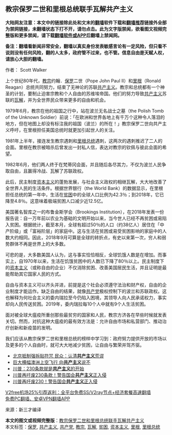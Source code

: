  <h2>教宗保罗二世和里根总统联手瓦解共产主义</h2> <p class="notice"><b>大陆网友注意：本文中的链接除此处和文末的<a href="https://github.com/bannedbook/fanqiang" >翻墙</a>软件下载和<a href="https://github.com/killgcd/justmysocks/blob/master/README.md">翻墙推荐</a>链接外全部为禁网链接，未翻墙状态下打不开，请勿点击。此为文字版禁闻，欲看图文视频完整版和更多禁闻，请下载<a href="https://github.com/bannedbook/fanqiang">翻墙软件或APP</a>后翻墙上禁闻网。</p><p>备注：翻墙看新闻非常安全，翻墙以真实身份发表敏感言论有一定风险，但只看不说则没有任何风险，翻的人太多，政府管不过来，也不管。信息自由是天赋人权，请放心大胆的翻墙。</b></p>  <div class="entry"> <p>作者： Scott Walker</p> <p>上个世纪80年代，<a href="https://www.bannedbook.org/bnews/tag/%e6%95%99%e5%ae%97/" class="st_tag internal_tag" rel="tag" title="标签 教宗 下的日志">教宗</a>约翰．<a href="https://www.bannedbook.org/bnews/tag/%e4%bf%9d%e7%bd%97/" class="st_tag internal_tag" rel="tag" title="标签 保罗 下的日志">保罗</a>二世（Pope John Paul II）和<a href="https://www.bannedbook.org/bnews/tag/%E9%87%8C%E6%A0%B9/" class="st_tag internal_tag" rel="tag" title="标签 里根 下的日志">里根</a>（Ronald Reagan）总统共同努力，结束了无神论的苏联<span class='wp_keywordlink'><a href="https://www.bannedbook.org/forum2/topic6177.html" title="《共产主义的终极目的》" target="_blank">共产主义</a></span>。教宗和总统都有一个神圣的计划，要制止迫害宗教和个人自由的苏维埃帝国。他们的努力导致<a href="https://www.bannedbook.org/bnews/tag/%e5%85%b1%e4%ba%a7%e4%b8%bb%e4%b9%89/" class="st_tag internal_tag" rel="tag" title="标签 共产主义 下的日志">共产主义</a>苏联的<a href="https://www.bannedbook.org/bnews/tag/%E7%93%A6%E8%A7%A3/" class="st_tag internal_tag" rel="tag" title="标签 瓦解 下的日志">瓦解</a>，并为全世界民众带来更多的自由和机会。</p> <p>1979年6月，教宗在他的祖国之行中，站在波兰无名战士之墓（the Polish Tomb of the Unknown Soldier）前说：「在欧洲和世界各地上有千万个这种令人落泪的地方，但在地图上却没有标注我的祖国（波兰）的所在！」教宗保罗二世向共产主义呼吁，在里根担任美国总统时就更加引起世人的关注。</p> <p>1981年上半年，接连发生教宗遇刺和<a href="https://www.bannedbook.org/bnews/tag/%e9%87%8c%e6%a0%b9%e6%80%bb%e7%bb%9f/" class="st_tag internal_tag" rel="tag" title="标签 里根总统 下的日志">里根总统</a>遇刺，这两次的遇刺推迟了二人的会面。里根在教宗被暗杀后曾发出一封私人信，表达对教宗的钦佩与彼此会面的希望。</p>  <p>1982年6月，他们两人终于在梵蒂冈会面，并且随后各尽其力，不仅为波兰人民争取自由，且赢得冷战、瓦解了苏联政权。</p> <p>此后，民主制度<span class='wp_keywordlink'><a href="https://www.bannedbook.org/forum2/topic920.html" title="资本主义与自由" target="_blank">资本主义</a></span>的蓬勃发展，与社会主义政权的相继瓦解，大大地改善了全世界人民的生活条件。根据世界银行（the World Bank）的数据显示，在里根担任总统的第一年中，生活在<a href="https://www.bannedbook.org/bnews/tag/%E8%B4%AB%E5%9B%B0/" class="st_tag internal_tag" rel="tag" title="标签 贫困 下的日志">贫困</a>中的全球人口比例为42.3％；到2018年，它已降至4.8％。这意味着极端贫困人口减少近12.5亿。</p> <p>美国著名智库之一的布鲁金斯学会（Brookings Institution），在2018年发表一份报告说：自一万年前以农业为基础的文明开始以来，当今世人已经不再贫困或易陷入贫困。根据统计，截至本月，全球有超过50％的人口（约38亿人）居住在「中产阶级」或「富裕阶层」的家庭中。这与生活在贫困或易受贫困影响的家庭中的人数大约相同。因此，2018年9月可算是全球的转折点，有史以来第一次，穷人和弱势群体不再是世界上的大多数。</p> <p>可悲的是，大多数美国人认为，这与事实恰恰相反，全球饥饿人数是在增加。而事实上，自1970年以来，生活在饥饿贫困中的人数已下降了80％以上。民主制度下的<a href="https://www.bannedbook.org/bnews/tag/%e8%b5%84%e6%9c%ac%e4%b8%bb%e4%b9%89/" class="st_tag internal_tag" rel="tag" title="标签 资本主义 下的日志">资本主义</a>（或称自由的企业）不仅消除贫困、改善美国居民生活，并且证明是最能帮助其它国家人民的方式。</p>  <p>自由与资本主义可以齐头并进，前提是这个社会必须遵守法治和财产权，自由的企业制度才能运作。缺乏自由的结果，就像<a href="https://www.bannedbook.org/bnews/tag/%e5%85%b1%e4%ba%a7%e5%85%9a/" class="st_tag internal_tag" rel="tag" title="标签 共产党 下的日志">共产党</a>极权控制下的波兰和苏联政权。这也解释为何社会主义的委内瑞拉至今仍陷入困境，其领导人向人民承诺权力，事实却向人民传送贫困。2019年，委内瑞拉每10个人中就有9个人生活贫困。</p> <p>面对被全球大瘟疫所重创那些最贫穷的国家和人民，教宗方济各在早些时候就发表关切。然而，对抗这种大瘟疫的最有效方法是：允许自由市场和私营部门、推动治疗创新和新疫苗的发明。</p> <p>我们应该从教宗保罗二世和里根总统的榜样中学习到：政府努力提供开放的市场以及更多的个人自由时，就可大大地减少贫困，让自由与繁荣并驾齐驱。</p> <ul class='op-related-articles' title='相关阅读'> <li><a href='https://www.bannedbook.org/bnews/cbnews/20201227/1455817.html' target='_blank'>北京抵制强拆贴符咒 民众：认清<b>共产主义</b>荒谬</a></li> <li><a href='https://www.bannedbook.org/bnews/taiwannews/20201227/1455594.html' target='_blank'>巨大横幅澳洲上空飞行 向<b>共产主义</b>说不</a></li> <li><a href='https://www.bannedbook.org/bnews/comments/20201226/1455031.html' target='_blank'>川普：230条款就是<b>共产主义</b>的开始</a></li> <li><a href='https://www.bannedbook.org/bnews/bannedvideo/20201225/1454846.html' target='_blank'>川普再吁废230条款！警告国会<b>共产主义</b>正入侵</a></li> <li><a href='https://www.bannedbook.org/bnews/taiwannews/20201225/1454770.html' target='_blank'>川普再吁废230！警告国会<b>共产主义</b>正入侵</a></li> </ul> <p class="texttj"> <a href="https://www.bannedbook.org/forum23/topic22702.html" target="_blank">V2free机场25%引荐返利：全平台免费SS/V2ray节点+经济套餐高速翻墙</a><br/> <a href="https://github.com/bannedbook/fanqiang/wiki/%E7%A6%81%E9%97%BB%E7%BD%91%E5%AE%89%E5%8D%93%E7%BF%BB%E5%A2%99%E6%96%B0%E9%97%BBAPP" target="_blank">免费PC翻墙、安卓VPN翻墙APP</a></p><p> 来源：新三才编译 </p> <a name='sharetosocial'></a>       <div><b>本文的图文或视频完整版</b>：<a href='https://www.bannedbook.org/bnews/comments/20201227/1455851.html'>教宗保罗二世和里根总统联手瓦解共产主义</a></div>  </div><!--END ENTRY--> <div class="postfooter"> <div>本文标签：<a href="https://www.bannedbook.org/bnews/tag/%e4%bf%9d%e7%bd%97/" rel="tag">保罗</a>, <a href="https://www.bannedbook.org/bnews/tag/%e5%85%b1%e4%ba%a7%e4%b8%bb%e4%b9%89/" rel="tag">共产主义</a>, <a href="https://www.bannedbook.org/bnews/tag/%e5%85%b1%e4%ba%a7%e5%85%9a/" rel="tag">共产党</a>, <a href="https://www.bannedbook.org/bnews/tag/%e6%95%99%e5%ae%97/" rel="tag">教宗</a>, <a href="https://www.bannedbook.org/bnews/tag/%E7%93%A6%E8%A7%A3/" rel="tag">瓦解</a>, <a href="https://www.bannedbook.org/bnews/tag/%E8%B4%AB%E5%9B%B0/" rel="tag">贫困</a>, <a href="https://www.bannedbook.org/bnews/tag/%e8%b5%84%e6%9c%ac%e4%b8%bb%e4%b9%89/" rel="tag">资本主义</a>, <a href="https://www.bannedbook.org/bnews/tag/%E9%87%8C%E6%A0%B9/" rel="tag">里根</a>, <a href="https://www.bannedbook.org/bnews/tag/%e9%87%8c%e6%a0%b9%e6%80%bb%e7%bb%9f/" rel="tag">里根总统</a></div>  </div><!--END POSTFOOTER--> 